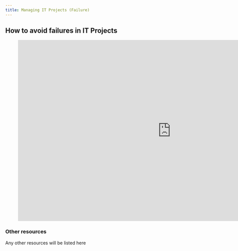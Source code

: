 ```yaml
---
title: Managing IT Projects (Failure)
---
```


## How to avoid failures in IT Projects

<figure class="video_container">
<iframe src="https://docs.google.com/presentation/d/e/2PACX-1vQpj35RviARL4weXpXGycxEo_yUy5QPFDjt3N4yxy607y0IMx3v_WZ2m7Dp8BlSZpZVzjKMYEEK6rkY/embed?start=false&loop=false&delayms=10000" frameborder="0" width="960" height="569" allowfullscreen="true" mozallowfullscreen="true" webkitallowfullscreen="true"></iframe>
</figure>


### Other resources


Any other resources will be listed here
